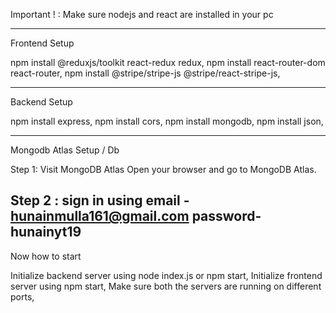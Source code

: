 Important ! : Make sure nodejs and react are installed in your pc

------------------------------------------------------------------------------
Frontend Setup

npm install @reduxjs/toolkit react-redux redux,
npm install react-router-dom react-router,
npm install @stripe/stripe-js @stripe/react-stripe-js,

------------------------------------------------------------------------------

Backend Setup

npm install express,
npm install cors,
npm install mongodb,
npm install json,

------------------------------------------------------------------------------
Mongodb Atlas Setup / Db

Step 1: Visit MongoDB Atlas
Open your browser and go to MongoDB Atlas.

Step 2 : sign in using 
email - hunainmulla161@gmail.com
password-hunainyt19
------------------------------------------------------------------------------
Now how to start

Initialize backend server using node index.js or npm start,
Initialize frontend server using npm start,
Make sure both the servers are running on different ports,



